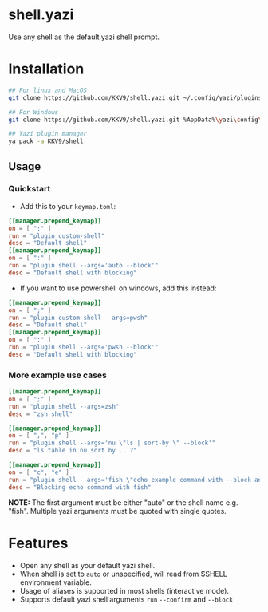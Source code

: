 # shell.yazi

Use any shell as the default yazi shell prompt.

# Installation

```bash
## For linux and MacOS
git clone https://github.com/KKV9/shell.yazi.git ~/.config/yazi/plugins/shell.yazi

## For Windows
git clone https://github.com/KKV9/shell.yazi.git %AppData%\yazi\config\plugins\shell.yazi

## Yazi plugin manager
ya pack -a KKV9/shell
```
## Usage


### Quickstart

- Add this to your `keymap.toml`:

```toml
[[manager.prepend_keymap]]
on = [ ";" ]
run = "plugin custom-shell"
desc = "Default shell"
[[manager.prepend_keymap]]
on = [ ":" ]
run = "plugin shell --args='auto --block'"
desc = "Default shell with blocking"
```

- If you want to use powershell on windows, add this instead:
```toml
[[manager.prepend_keymap]]
on = [ ";" ]
run = "plugin custom-shell --args=pwsh"
desc = "Default shell"
[[manager.prepend_keymap]]
on = [ ":" ]
run = "plugin shell --args='pwsh --block'"
desc = "Default shell with blocking"
```

### More example use cases

```toml
[[manager.prepend_keymap]]
on = [ ";" ]
run = "plugin shell --args=zsh"
desc = "zsh shell"
```

```toml
[[manager.prepend_keymap]]
on = [ ",", "p" ]
run = "plugin shell --args='nu \"ls | sort-by \" --block'"
desc = "ls table in nu sort by ...?"
```

```toml
[[manager.prepend_keymap]]
on = [ "c", "e" ]
run = "plugin shell --args='fish \"echo example command with --block and --confirm flags ; read c\" --block --confirm'"
desc = "Blocking echo command with fish"
```

**NOTE:** The first argument must be either "auto" or the shell name e.g. "fish". Multiple yazi arguments must be quoted with single quotes.

# Features

- Open any shell as your default yazi shell.
- When shell is set to `auto` or unspecified, will read from $SHELL environment variable.
- Usage of aliases is supported in most shells (interactive mode).
- Supports default yazi shell arguments `run` `--confirm` and `--block`
